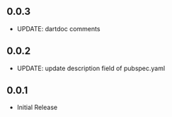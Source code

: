 ## 0.0.3

* UPDATE: dartdoc comments

## 0.0.2

* UPDATE: update description field of pubspec.yaml

## 0.0.1

* Initial Release